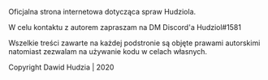 Oficjalna strona internetowa dotycząca spraw Hudziola.

W celu kontaktu z autorem zapraszam na DM Discord'a Hudziol#1581

Wszelkie treści zawarte na każdej podstronie są objęte prawami autorskimi natomiast zezwalam na używanie kodu w celach własnych.

Copyright Dawid Hudzia | 2020
